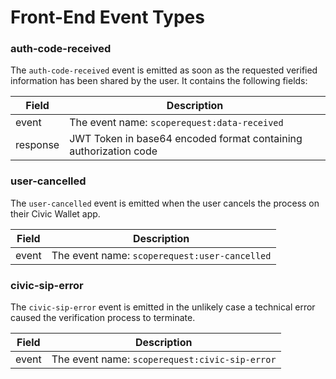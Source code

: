 # Front-End Event Types

### auth-code-received <a href="#auth-code-received" id="auth-code-received"></a>

The `auth-code-received` event is emitted as soon as the requested verified information has been shared by the user. It contains the following fields:

| Field    | Description                                                      |
| -------- | ---------------------------------------------------------------- |
| event    | The event name: `scoperequest:data-received`                     |
| response | JWT Token in base64 encoded format containing authorization code |

### user-cancelled <a href="#user-cancelled" id="user-cancelled"></a>

The `user-cancelled` event is emitted when the user cancels the process on their Civic Wallet app.

| Field | Description                                   |
| ----- | --------------------------------------------- |
| event | The event name: `scoperequest:user-cancelled` |

### civic-sip-error <a href="#civic-sip-error" id="civic-sip-error"></a>

The `civic-sip-error` event is emitted in the unlikely case a technical error caused the verification process to terminate.

| Field | Description                                    |
| ----- | ---------------------------------------------- |
| event | The event name: `scoperequest:civic-sip-error` |

